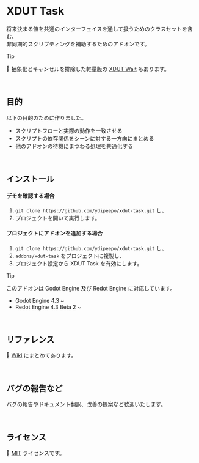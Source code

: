 <br />

# XDUT Task

将来決まる値を共通のインターフェイスを通して扱うためのクラスセットを含む、<br />
非同期的スクリプティングを補助するためのアドオンです。

> [!TIP]
> 🔗 抽象化とキャンセルを排除した軽量版の [XDUT Wait](https://github.com/ydipeepo/xdut-wait) もあります。

<br />

## 目的

以下の目的のために作りました。

* スクリプトフローと実際の動作を一致させる
* スクリプトの依存関係をシーンに対する一方向にまとめる
* 他のアドオンの待機にまつわる処理を共通化する

<br />

## インストール

#### デモを確認する場合

1. `git clone https://github.com/ydipeepo/xdut-task.git` し、
2. プロジェクトを開いて実行します。

#### プロジェクトにアドオンを追加する場合

1. `git clone https://github.com/ydipeepo/xdut-task.git` し、
2. `addons/xdut-task` をプロジェクトに複製し、
3. プロジェクト設定から XDUT Task を有効にします。

> [!TIP]
> このアドオンは Godot Engine 及び Redot Engine に対応しています。
>
> * Godot Engine 4.3 ~
> * Redot Engine 4.3 Beta 2 ~

<br />

## リファレンス

📖 [Wiki](https://github.com/ydipeepo/xdut-task/wiki) にまとめてあります。

<br />

## バグの報告など

バグの報告やドキュメント翻訳、改善の提案など歓迎いたします。

<br />

## ライセンス

🔗 [MIT](https://github.com/ydipeepo/xdut-task/blob/main/LICENSE) ライセンスです。

<br />
